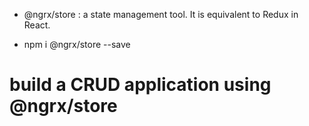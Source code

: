 - @ngrx/store : a state management tool. It is equivalent to Redux in React.

- npm i @ngrx/store --save

# build a CRUD application using @ngrx/store
